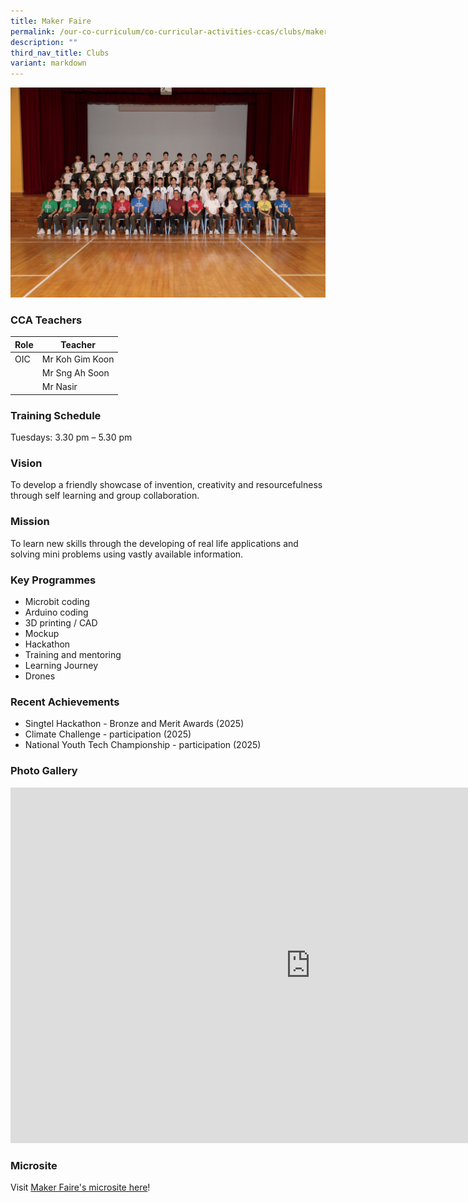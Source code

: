 ```yaml
---
title: Maker Faire
permalink: /our-co-curriculum/co-curricular-activities-ccas/clubs/maker-faire/
description: ""
third_nav_title: Clubs
variant: markdown
---
```

![](/images/Maker_Faire.jpg)

### CCA Teachers

| Role | Teacher | 
| -------- | -------- | 
| OIC     | Mr Koh Gim Koon     | 
|            | Mr Sng Ah Soon   | 
|            | Mr Nasir

### Training Schedule
Tuesdays: 3.30 pm – 5.30 pm<br>

### Vision
To develop a friendly showcase of invention, creativity and resourcefulness through self learning and group collaboration.

### Mission
To learn new skills through the developing of real life applications and solving mini problems using vastly available information.

### Key Programmes
*   Microbit coding
*   Arduino coding
*   3D printing / CAD
*   Mockup
*   Hackathon
*   Training and mentoring
*   Learning Journey
*   Drones

### Recent Achievements
*   Singtel Hackathon - Bronze and Merit Awards (2025)
*   Climate Challenge - participation (2025)
*   National Youth Tech Championship - participation (2025)
    
### Photo Gallery

<iframe src="https://docs.google.com/presentation/d/13tAkV8aUlSpQ41tmUCdoi1PSZFFjuZ0fSlNUfCGDxng/embed?slide=id.p#slide=id.p" frameborder="0" width="960" height="569" allowfullscreen="true"></iframe>

### Microsite
Visit [Maker Faire's microsite here](https://sites.google.com/moe.edu.sg/tpss-maker-hub/eventsthe-maker-hub?authuser=0)! 